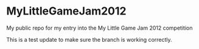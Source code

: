 MyLittleGameJam2012
===================

My public repo for my entry into the My Little Game Jam 2012 competition

This is a test update to make sure the branch is working correctly.